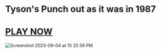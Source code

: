 # Tyson's Punch out as it was in 1987
# <a href="https://tyson.jessejesse.com">PLAY NOW</a>

![Screenshot 2023-09-04 at 10 25 56 PM](https://github.com/sudo-self/Tyson/assets/119916323/a9422ad7-e3df-46be-94e2-c9a29ceb5fe7)
